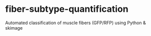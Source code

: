 # fiber-subtype-quantification
Automated classification of muscle fibers (GFP/RFP) using Python &amp; skimage
